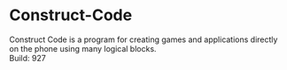 # Construct-Code
Construct Code is a program for creating games and applications directly on the phone using many logical blocks.<br>Build: 927

